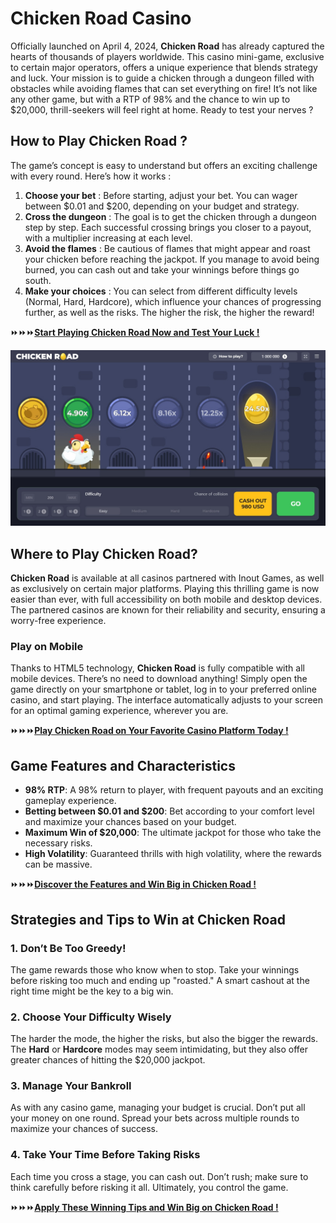 # Chicken Road Casino

Officially launched on April 4, 2024, **Chicken Road** has already captured the hearts of thousands of players worldwide. This casino mini-game, exclusive to certain major operators, offers a unique experience that blends strategy and luck. Your mission is to guide a chicken through a dungeon filled with obstacles while avoiding flames that can set everything on fire! It’s not like any other game, but with a RTP of 98% and the chance to win up to $20,000, thrill-seekers will feel right at home. Ready to test your nerves ?

## How to Play Chicken Road ?

The game’s concept is easy to understand but offers an exciting challenge with every round. Here’s how it works :

1. **Choose your bet** : Before starting, adjust your bet. You can wager between $0.01 and $200, depending on your budget and strategy.
2. **Cross the dungeon** : The goal is to get the chicken through a dungeon step by step. Each successful crossing brings you closer to a payout, with a multiplier increasing at each level.
3. **Avoid the flames** : Be cautious of flames that might appear and roast your chicken before reaching the jackpot. If you manage to avoid being burned, you can cash out and take your winnings before things go south.
4. **Make your choices** : You can select from different difficulty levels (Normal, Hard, Hardcore), which influence your chances of progressing further, as well as the risks. The higher the risk, the higher the reward!

⏩⏩⏩[**Start Playing Chicken Road Now and Test Your Luck !**](https://fspace.link/register) 

![Chicken Road Casino](chicken-road-casino.jpg)

## Where to Play Chicken Road?

**Chicken Road** is available at all casinos partnered with Inout Games, as well as exclusively on certain major platforms. Playing this thrilling game is now easier than ever, with full accessibility on both mobile and desktop devices. The partnered casinos are known for their reliability and security, ensuring a worry-free experience.

### Play on Mobile

Thanks to HTML5 technology, **Chicken Road** is fully compatible with all mobile devices. There’s no need to download anything! Simply open the game directly on your smartphone or tablet, log in to your preferred online casino, and start playing. The interface automatically adjusts to your screen for an optimal gaming experience, wherever you are.

⏩⏩⏩[**Play Chicken Road on Your Favorite Casino Platform Today !**](https://fspace.link/register) 

## Game Features and Characteristics

- **98% RTP**: A 98% return to player, with frequent payouts and an exciting gameplay experience.
- **Betting between $0.01 and $200**: Bet according to your comfort level and maximize your chances based on your budget.
- **Maximum Win of $20,000**: The ultimate jackpot for those who take the necessary risks.
- **High Volatility**: Guaranteed thrills with high volatility, where the rewards can be massive.

⏩⏩⏩[**Discover the Features and Win Big in Chicken Road !**](https://fspace.link/register) 

## Strategies and Tips to Win at Chicken Road

### 1. Don’t Be Too Greedy!

The game rewards those who know when to stop. Take your winnings before risking too much and ending up "roasted." A smart cashout at the right time might be the key to a big win.

### 2. Choose Your Difficulty Wisely

The harder the mode, the higher the risks, but also the bigger the rewards. The **Hard** or **Hardcore** modes may seem intimidating, but they also offer greater chances of hitting the $20,000 jackpot.

### 3. Manage Your Bankroll

As with any casino game, managing your budget is crucial. Don’t put all your money on one round. Spread your bets across multiple rounds to maximize your chances of success.

### 4. Take Your Time Before Taking Risks

Each time you cross a stage, you can cash out. Don’t rush; make sure to think carefully before risking it all. Ultimately, you control the game.

⏩⏩⏩[**Apply These Winning Tips and Win Big on Chicken Road !**](https://fspace.link/register) 
